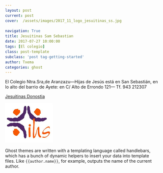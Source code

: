```yaml
---
layout: post
current: post
cover:  /assets/images/2017_11_logo_jesuitinas_ss.jpg

navigation: True
title: Jesuitinas Sam Sebastian
date: 2017-07-27 10:00:00
tags: [El colegio]
class: post-template
subclass: 'post tag-getting-started'
author: Txema
categories: ghost
---
```


El  Colegio Ntra.Sra,de Aranzazu—Hijas de Jesús  está en San Sebastián, en lo alto del barrio de Ayete:
en C/ Alto  de Errondo 121—  Tf.  943 212307




<p> <a href="http://www.jesuitinasdonostia.com/">Jesuitinas Donostia</a></p>
<p><a href="http://www.jesuitinasdonostia.com/"><img src="/assets/images/2017_11_logo_jesuitinas_ss.jpg" alt="marketplace"></a></p>


<p>Ghost themes are written with a templating language called handlebars, which has a bunch of dynamic helpers to insert your data into template files. Like <code>{{author.name}}</code>, for example, outputs the name of the current author.</p>


